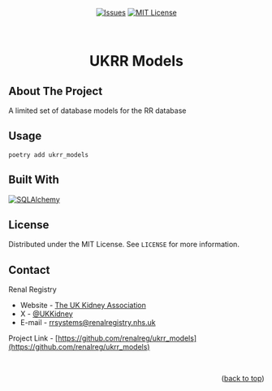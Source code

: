 <a name="readme-top"></a>

<div align='center'>

[![Issues][issues-shield]][issues-url]
[![MIT License][license-shield]][license-url]

</div>
<br />
<h1 align="center">UKRR Models</h1>

## About The Project

A limited set of database models for the RR database
<br/>

## Usage

```
poetry add ukrr_models
```

## Built With

[![SQLAlchemy][SQLAlchemy]][SQLAlchemy-url]

## License

Distributed under the MIT License. See `LICENSE` for more information.

## Contact

Renal Registry 
* Website - [The UK Kidney Association](https://ukkidney.org/)
* X - [@UKKidney](https://twitter.com/@UKKidney)
* E-mail -  rrsystems@renalregistry.nhs.uk

Project Link - [https://github.com/renalreg/ukrr_models](https://github.com/renalreg/ukrr_models)

<br />

<p align="right">(<a href="#readme-top">back to top</a>)</p>

[issues-shield]: https://img.shields.io/github/issues/renalreg/ukrr_models.svg?style=for-the-badge
[issues-url]: https://github.com/renalreg/ukrr_models/issues
[license-shield]: https://img.shields.io/github/license/renalreg/ukrr_models.svg?style=for-the-badge
[license-url]: https://github.com/renalreg/ukrr_models/blob/master/LICENSE
[SQLAlchemy]: https://img.shields.io/badge/sqlalchemy-V1.4-D71F00?style=for-the-badge&logoColor=white
[SQLAlchemy-url]: https://www.sqlalchemy.org/
